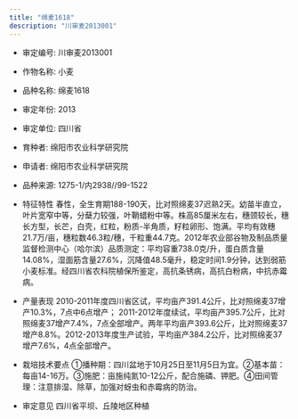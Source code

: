 ```yaml
---
title: "绵麦1618"
description: "川审麦2013001"
---
```

* 审定编号:  川审麦2013001

*  作物名称:  小麦

*  品种名称:  绵麦1618

*  审定年份:  2013

*  审定单位:  四川省

* 育种者:  绵阳市农业科学研究院

*  申请者:  绵阳市农业科学研究院

*  品种来源:  1275-1/内2938//99-1522

*  特征特性
春性，全生育期188-190天，比对照绵麦37迟熟2天。幼苗半直立，叶片宽窄中等，分蘖力较强，叶鞘蜡粉中等。株高85厘米左右，穗颈较长，穗长方型，长芒，白壳，红粒，粉质-半角质，籽粒卵形、饱满。平均有效穗21.7万/亩，穗粒数46.3粒/穗，千粒重44.7克。2012年农业部谷物及制品质量监督检测中心（哈尔滨）品质测定：平均容重738.0克/升，蛋白质含量14.08%，湿面筋含量27.6%，沉降值48.5毫升，稳定时间1.9分钟，达到弱筋小麦标准。经四川省农科院植保所鉴定，高抗条锈病，高抗白粉病，中抗赤霉病。

*  产量表现
2010-2011年度四川省区试，平均亩产391.4公斤，比对照绵麦37增产10.3%，7点中6点增产； 2011-2012年度续试，平均亩产395.7公斤，比对照绵麦37增产7.4%，7点全部增产。两年平均亩产393.6公斤，比对照绵麦37增产8.8%。2012-2013年度生产试验，平均亩产384.2公斤，比对照绵麦37增产7.6%，4点全部增产。

*  栽培技术要点
①播种期：四川盆地于10月25日至11月5日为宜。②基本苗：每亩14-16万。③施肥：亩施纯氮10-12公斤，配合施磷、钾肥。④田间管理：注意排湿、除草，加强对蚜虫和赤霉病的防治。

*  审定意见
四川省平坝、丘陵地区种植
